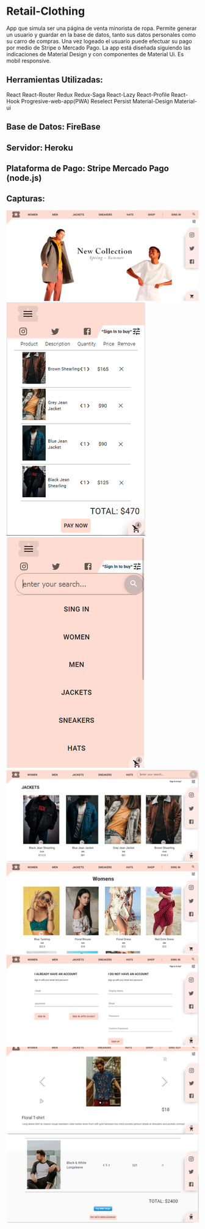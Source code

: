 # Retail-Clothing

App que simula ser una página de venta minorista de ropa. 
Permite generar un usuario y guardar en la base de datos, tanto sus datos personales como su carro de compras. 
Una vez logeado el usuario puede efectuar su pago por medio de Stripe o Mercado Pago. 
La app está diseñada siguiendo las indicaciones de Material Design y con componentes de Material Ui. Es mobil responsive.

## Herramientas Utilizadas:

React React-Router Redux Redux-Saga React-Lazy React-Profile React-Hook Progresive-web-app(PWA) Reselect Persist Material-Design Material-ui

## Base de Datos: FireBase

## Servidor: Heroku

## Plataforma de Pago: Stripe Mercado Pago (node.js)

## Capturas:

![](/capturas/home.png)
![](/capturas/checkout-mobil.png)
![](/capturas/menu-phone.png)
![](/capturas/shop-search.png)
![](/capturas/shop-women.png)
![](/capturas/signin.png)
![](/capturas/item-detail.png)
![](/capturas/stripe-mp.png)

